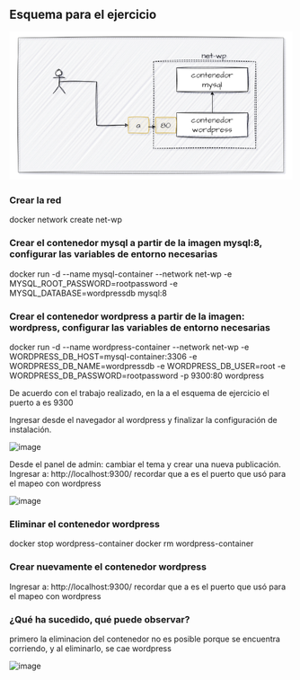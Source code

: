 ## Esquema para el ejercicio

![Imagen](imagenes/esquema-ejercicio5.PNG)

### Crear la red

docker network create net-wp

### Crear el contenedor mysql a partir de la imagen mysql:8, configurar las variables de entorno necesarias

docker run -d --name mysql-container --network net-wp -e MYSQL_ROOT_PASSWORD=rootpassword -e MYSQL_DATABASE=wordpressdb mysql:8

### Crear el contenedor wordpress a partir de la imagen: wordpress, configurar las variables de entorno necesarias

docker run -d --name wordpress-container --network net-wp -e WORDPRESS_DB_HOST=mysql-container:3306 -e WORDPRESS_DB_NAME=wordpressdb -e WORDPRESS_DB_USER=root -e WORDPRESS_DB_PASSWORD=rootpassword -p 9300:80 wordpress

De acuerdo con el trabajo realizado, en la a el esquema de ejercicio el puerto a es 9300

Ingresar desde el navegador al wordpress y finalizar la configuración de instalación.

![image](https://github.com/xknuclesx/2024A-ISWD633-GR1/assets/120606471/91064d2a-d08d-4447-b8b9-c95071d4c921)


Desde el panel de admin: cambiar el tema y crear una nueva publicación.
Ingresar a: http://localhost:9300/ 
recordar que a es el puerto que usó para el mapeo con wordpress

![image](https://github.com/xknuclesx/2024A-ISWD633-GR1/assets/120606471/269a0d55-0423-4c6a-a3f6-958a272243e7)


### Eliminar el contenedor wordpress
docker stop wordpress-container
docker rm wordpress-container

### Crear nuevamente el contenedor wordpress
Ingresar a: http://localhost:9300/ 
recordar que a es el puerto que usó para el mapeo con wordpress

### ¿Qué ha sucedido, qué puede observar?

primero la eliminacion del contenedor no es posible porque se encuentra corriendo, y al eliminarlo, se cae wordpress

![image](https://github.com/xknuclesx/2024A-ISWD633-GR1/assets/120606471/f66eef02-0fbb-42ff-8120-3607e2c6b0a4)






